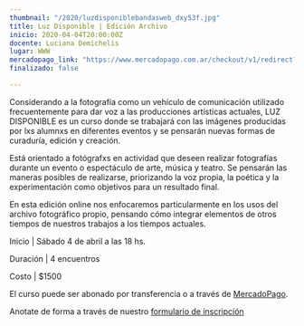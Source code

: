 ```yaml
---
thumbnail: "/2020/luzdisponiblebandasweb_dxy53f.jpg"
title: Luz Disponible | Edición Archivo
inicio: 2020-04-04T20:00:00Z
docente: Luciana Demichelis
lugar: WWW
mercadopago_link: "https://www.mercadopago.com.ar/checkout/v1/redirect?pref_id=132297489-d6f0f828-c8ae-4bd6-afeb-64690e97ad3f"
finalizado: false

---
```

Considerando a la fotografía como un vehículo de comunicación utilizado frecuentemente para dar voz a las producciones artísticas actuales, LUZ DISPONIBLE es un curso donde se trabajará con las imágenes producidas por lxs alumnxs en diferentes eventos y se pensarán nuevas formas de curaduría, edición y creación.

Está orientado a fotógrafxs en actividad que deseen realizar fotografías durante un evento o espectáculo de arte, música y teatro. Se pensarán las maneras posibles de realizarse, priorizando la voz propia, la poética y la experimentación como objetivos para un resultado final.

En esta edición online nos enfocaremos particularmente en los usos del archivo fotográfico propio, pensando cómo integrar elementos de otros tiempos de nuestros trabajos a los tiempos actuales.

Inicio | Sábado 4 de abril a las 18 hs.

Duración | 4 encuentros

Costo | $1500

El curso puede ser abonado por transferencia o a través de [MercadoPago](https://www.mercadopago.com.ar/checkout/v1/redirect?pref_id=132297489-d6f0f828-c8ae-4bd6-afeb-64690e97ad3f).

Anotate de forma a través de nuestro [formulario de inscripción ](https://forms.gle/6aJCmZzYw9HE71qz6)
